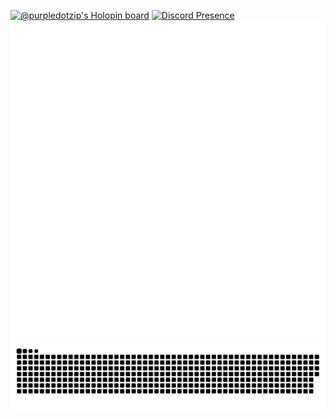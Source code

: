 [![@purpledotzip's Holopin board](https://holopin.me/purpledotzip)](https://holopin.io/@purpledotzip)
[![Discord Presence](https://lanyard.cnrad.dev/api/756543895009099916)](https://discord.com/users/756543895009099916)<br/>
![Metrics](https://raw.githubusercontent.com/PurpleDotZip/PurpleDotZip/main/github-metrics.svg)
![Snake](https://raw.githubusercontent.com/PurpleDotZip/PurpleDotZip/output/github-contribution-grid-snake-dark.svg)

